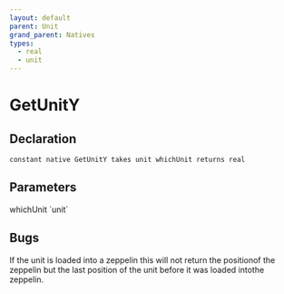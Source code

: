 ```yaml
---
layout: default
parent: Unit
grand_parent: Natives
types:
  - real
  - unit
---
```


# GetUnitY

## Declaration

```
constant native GetUnitY takes unit whichUnit returns real
```

## Parameters
<dl>
  <dt>whichUnit `unit`</dt>
  <dd></dd>
</dl>

## Bugs 
If the unit is loaded into a zeppelin this will not return the positionof the zeppelin but the last position of the unit before it was loaded intothe zeppelin.